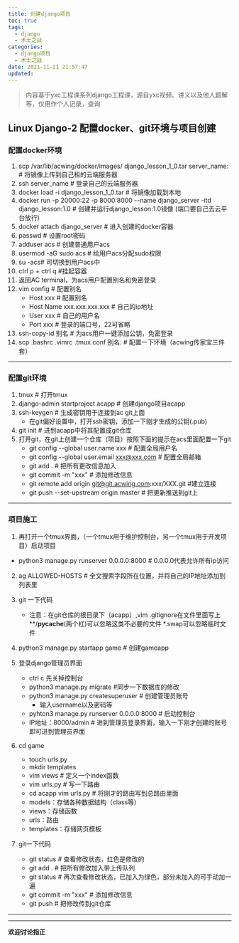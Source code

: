 ```yaml
---
title: 创建django项目
toc: true
tags:
  - django
  - 术士之战
categories:
  - django项目
  - 术士之战
date: 2021-11-21 21:57:47
updated:
---
```

<!--more-->  

> 内容基于yxc工程课系列django工程课，源自yxc视频、讲义以及他人题解等，仅用作个人记录，查询

## Linux Django-2 配置docker、git环境与项目创建  
### 配置docker环境
1. scp /var/lib/acwing/docker/images/ django_lesson_1_0.tar server_name:  # 将镜像上传到自己租的云端服务器  
2. ssh server_name # 登录自己的云端服务器   
3. docker load -i django_lesson_1_0.tar # 将镜像加载到本地
4. docker run -p 20000:22 -p 8000:8000 --name django_server -itd django_lesson:1.0 # 创建并运行django_lesson:1.0镜像 (端口要自己去云平台放行)
5. docker attach django_server # 进入创建的docker容器  
6. passwd # 设置root密码  
7. adduser acs # 创建普通用户acs  
8. usermod -aG sudo acs # 给用户acs分配sudo权限  
9. su -acs# 可切换到用户acs中  
10. ctrl p + ctrl q #挂起容器  
11. 返回AC terminal，为acs用户配置别名和免密登录  
12. vim config # 配置别名
    - Host xxx # 配置别名
    - Host Name xxx.xxx.xxx.xxx # 自己的ip地址
    - User xxx # 自己的用户名
    - Port xxx # 登录的端口号，22可省略
13. ssh-copy-id 别名 # 为acs用户一键添加公钥，免密登录  
14. scp .bashrc .vimrc .tmux.conf 别名: # 配置一下环境（acwing传家宝三件套）    

---

### 配置git环境
1. tmux # 打开tmux
2. django-admin startproject acapp # 创建django项目acapp
3. ssh-keygen # 生成密钥用于连接到ac git上面
      - 在git偏好设置中，打开ssh密钥，添加一下刚才生成的公钥(.pub)
4. git init # 进到acapp中将其配置成git仓库  
5. 打开git，在git上创建一个仓库（项目）按照下面的提示在acs里面配置一下git
     - git config --global user.name xxx # 配置全局用户名
     - git config --global user.email xxx@xxx.com # 配置全局邮箱
     - git add . # 把所有更改信息加入
   - git commit -m "xxx" # 添加修改信息
   - git remote add origin git@git.acwing.com:xxx/XXX.git #建立连接
   - git push --set-upstream origin master # 把更新推送到git上

---

### 项目施工
1. 再打开一个tmux界面，（一个tmux用于维护控制台，另一个tmux用于开发项目）启动项目  
- python3 manage.py runserver 0.0.0.0:8000 # 0.0.0.0代表允许所有ip访问
2. ag ALLOWED-HOSTS # 全文搜索字段所在位置，并将自己的IP地址添加到列表里
3. git 一下代码
   - 注意：在git仓库的根目录下（acapp）,vim .gitignore在文件里面写上 **/__pycache__(两个杠)可以忽略这类不必要的文件 *.swap可以忽略临时文件
4. python3 manage.py startapp game # 创建gameapp

5. 登录django管理员界面
     - ctrl c 先关掉控制台
     - python3 manage.py migrate #同步一下数据库的修改
     - python3 manage.py createsuperuser # 创建管理员账号
          - 输入username以及密码等
     - pyhton3 manage.py runserver 0.0.0.0:8000 # 启动控制台
     - IP地址：8000/admin # 进到管理员登录界面，输入一下刚才创建的账号即可进到管理员界面
6. cd game
     - touch urls.py
     - mkdir templates
     - vim views # 定义一个index函数
     - vim urls.py # 写一下路由
     - cd acapp vim urls.py # 将刚才的路由写到总路由里面
     - models：存储各种数据结构（class等）
     - views：存储函数
     - urls：路由
     - templates：存储网页模板
7. git一下代码
    - git status # 查看修改状态，红色是修改的
    - git add . # 把所有修改加入带上传队列
    - git status # 再次查看修改状态，已加入为绿色，部分未加入的可手动加一遍
    - git commit -m "xxx" # 添加修改信息
    - git push # 把修改传到git仓库

----

----
**欢迎讨论指正**
